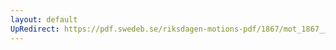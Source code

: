 ```yaml
---
layout: default
UpRedirect: https://pdf.swedeb.se/riksdagen-motions-pdf/1867/mot_1867__ak__00221/mot_1867__ak__00221_001.pdf
---
```

